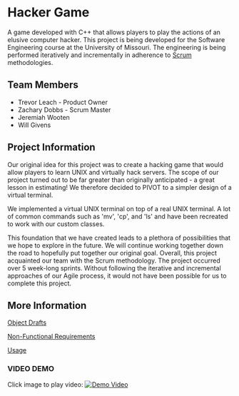 # Hacker Game

A game developed with C++ that allows players to play the actions of
an elusive computer hacker. This project is being developed for the
Software Engineering course at the University of Missouri. The engineering
is being performed iteratively and incrementally in adherence to
[Scrum](https://www.scrum.org) methodologies.

## Team Members

* Trevor Leach - Product Owner
* Zachary Dobbs - Scrum Master
* Jeremiah Wooten
* Will Givens

## Project Information

Our original idea for this project was to create a hacking game that would allow
players to learn UNIX and virtually hack servers. The scope of our project turned
out to be far greater than originally anticipated - a great lesson in estimating!
We therefore decided to PIVOT to a simpler design of a virtual terminal.

We implemented a virtual UNIX terminal on top of a real UNIX terminal. A lot of common
commands such as 'mv', 'cp', and 'ls' and have been recreated to work with our
custom classes.

This foundation that we have created leads to a plethora of possibilities that we
hope to explore in the future. We will continue working together down the road
to hopefully put together our original goal. Overall, this project acquainted our
team with the Scrum methodology. The project occurred over 5 week-long sprints.
Without following the iterative and incremental approaches of our Agile process, it would not
have been possible for us to complete this project.

## More Information

[Object Drafts](requirements/objects.md)

[Non-Functional Requirements](requirements/nonFunctionalRequirements.md)

[Usage](usage.md)

### VIDEO DEMO
Click image to play video:
[![Demo Video](https://img.youtube.com/vi/ARJPaPfVmUc/0.jpg)](https://youtu.be/ARJPaPfVmUc)

